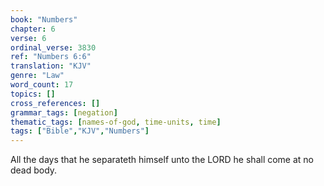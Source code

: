 ```yaml
---
book: "Numbers"
chapter: 6
verse: 6
ordinal_verse: 3830
ref: "Numbers 6:6"
translation: "KJV"
genre: "Law"
word_count: 17
topics: []
cross_references: []
grammar_tags: [negation]
thematic_tags: [names-of-god, time-units, time]
tags: ["Bible","KJV","Numbers"]
---
```

All the days that he separateth himself unto the LORD he shall come at no dead body.
